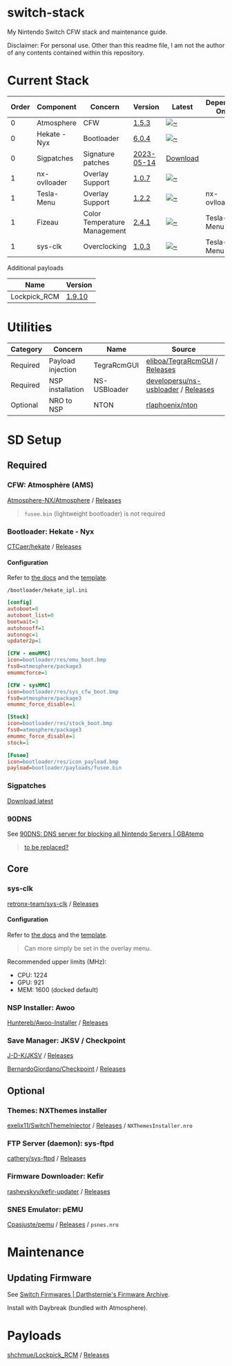 
# switch-stack

My Nintendo Switch CFW stack and maintenance guide.

Disclaimer: For personal use. Other than this readme file, I am not the author of any contents contained within this repository.

# Current Stack

| Order | Component    | Concern                      | Version                                                                   | Latest                                                                                                                                | Depends On   |
| ----- | ------------ | ---------------------------- | ------------------------------------------------------------------------- | ------------------------------------------------------------------------------------------------------------------------------------- | ------------ |
| 0     | Atmosphere   | CFW                          | [1.5.3](https://github.com/Atmosphere-NX/Atmosphere/releases/tag/1.5.3)   | [![~](https://img.shields.io/github/v/release/Atmosphere-NX/Atmosphere?label=)](https://github.com/Atmosphere-NX/Atmosphere/releases) |              |
| 0     | Hekate - Nyx | Bootloader                   | [6.0.4](https://github.com/CTCaer/hekate/releases/tag/v6.0.4)             | [![~](https://img.shields.io/github/v/release/CTCaer/hekate?label=)](https://github.com/CTCaer/hekate/releases)                       |              |
| 0     | Sigpatches   | Signature patches            | [2023-05-14](https://sigmapatches.coomer.party/sigpatches.zip?05.14.2023) | [Download](https://sigmapatches.coomer.party/sigpatches.zip)                                                                          |              |
| 1     | nx-ovlloader | Overlay Support              | [1.0.7](https://github.com/WerWolv/nx-ovlloader/releases/tag/v1.0.7)      | [![~](https://img.shields.io/github/v/release/WerWolv/nx-ovlloader?label=)](https://github.com/WerWolv/nx-ovlloader/releases)         |              |
| 1     | Tesla-Menu   | Overlay Support              | [1.2.2](https://github.com/WerWolv/Tesla-Menu/releases/tag/v1.2.2)        | [![~](https://img.shields.io/github/v/release/WerWolv/Tesla-Menu?label=)](https://github.com/WerWolv/Tesla-Menu/releases)             | nx-ovlloader |
| 1     | Fizeau       | Color Temperature Management | [2.4.1](https://github.com/averne/Fizeau/releases/tag/v2.4.1)             | [![~](https://img.shields.io/github/v/release/averne/Fizeau?label=)](https://github.com/averne/Fizeau/releases)                       | Tesla-Menu   |
| 1     | sys-clk      | Overclocking                 | [1.0.3](https://github.com/retronx-team/sys-clk/releases/tag/1.0.3)       | [![~](https://img.shields.io/github/v/release/retronx-team/sys-clk?label=)](https://github.com/retronx-team/sys-clk/releases)         | Tesla-Menu   |

Additional payloads

| Name         | Version                                                                |
| ------------ | ---------------------------------------------------------------------- |
| Lockpick_RCM | [1.9.10](https://github.com/shchmue/Lockpick_RCM/releases/tag/v1.9.10) |

# Utilities

| Category | Concern           | Name         | Source                                                                                                                   |
| -------- | ----------------- | ------------ | ------------------------------------------------------------------------------------------------------------------------ |
| Required | Payload injection | TegraRcmGUI  | [eliboa/TegraRcmGUI](https://github.com/eliboa/TegraRcmGUI) / [Releases](https://github.com/eliboa/TegraRcmGUI/releases) |
| Required | NSP installation  | NS-USBloader | [developersu/ns-usbloader](https://github.com/developersu/ns-usbloader) / [Releases](developersu/ns-usbloader/releases)  |
| Optional | NRO to NSP        | NTON         | [rlaphoenix/nton](https://github.com/rlaphoenix/nton)                                                                    |

# SD Setup

## Required

### CFW: Atmosphère (AMS)

[Atmosphere-NX/Atmosphere](https://github.com/Atmosphere-NX/Atmosphere) / [Releases](https://github.com/Atmosphere-NX/Atmosphere/releases)

> `fusee.bin` (lightweight bootloader) is not required

### Bootloader: Hekate - Nyx

[CTCaer/hekate](https://github.com/CTCaer/hekate) / [Releases](https://github.com/CTCaer/hekate/releases)

#### Configuration

Refer to [the docs](https://github.com/CTCaer/hekate#bootloader-configuration) and the [template](https://github.com/CTCaer/hekate/blob/master/res/hekate_ipl_template.ini).

`/bootloader/hekate_ipl.ini`

``` ini
[config]
autoboot=0
autoboot_list=0
bootwait=3
autohosoff=1
autonogc=1
updater2p=1

[CFW - emuMMC]
icon=bootloader/res/emu_boot.bmp
fss0=atmosphere/package3
emummcforce=1

[CFW - sysMMC]
icon=bootloader/res/sys_cfw_boot.bmp
fss0=atmosphere/package3
emummc_force_disable=1

[Stock]
icon=bootloader/res/stock_boot.bmp
fss0=atmosphere/package3
emummc_force_disable=1
stock=1

[Fusee]
icon=bootloader/res/icon_payload.bmp
payload=bootloader/payloads/fusee.bin
```

### Sigpatches

[Download latest](https://sigmapatches.coomer.party/sigpatches.zip)

### 90DNS

See [90DNS: DNS server for blocking all Nintendo Servers | GBAtemp](https://gbatemp.net/threads/90dns-dns-server-for-blocking-all-nintendo-servers.516234/)

> [to be replaced?](https://rentry.org/AvoidSwitchBan)

## Core

### sys-clk

[retronx-team/sys-clk](https://github.com/retronx-team/sys-clk) / [Releases](https://github.com/retronx-team/sys-clk/releases)

#### Configuration

Refer to [the docs](https://github.com/retronx-team/sys-clk#config) and the [template](https://github.com/retronx-team/sys-clk/blob/develop/config.ini.template).

> Can more simply be set in the overlay menu.

Recommended upper limits (MHz):

- CPU: 1224
- GPU: 921
- MEM: 1600 (docked default)

### NSP Installer: Awoo

[Huntereb/Awoo-Installer](https://github.com/Huntereb/Awoo-Installer) / [Releases](https://github.com/Huntereb/Awoo-Installer/releases)

### Save Manager: JKSV / Checkpoint

[J-D-K/JKSV](https://github.com/J-D-K/JKSV) / [Releases](https://github.com/J-D-K/JKSV/releases)

[BernardoGiordano/Checkpoint](https://github.com/BernardoGiordano/Checkpoint) / [Releases](https://github.com/BernardoGiordano/Checkpoint/releases)

## Optional

### Themes: NXThemes installer

[exelix11/SwitchThemeInjector](https://github.com/exelix11/SwitchThemeInjector) / [Releases](https://github.com/exelix11/SwitchThemeInjector/releases) / `NXThemesInstaller.nro`

### FTP Server (daemon): sys-ftpd

[cathery/sys-ftpd](https://github.com/cathery/sys-ftpd) / [Releases](https://github.com/cathery/sys-ftpd/releases)

### Firmware Downloader: Kefir

[rashevskyv/kefir-updater](https://github.com/rashevskyv/kefir-updater) / [Releases](https://github.com/rashevskyv/kefir-updater/releases)

### SNES Emulator: pEMU

[Cpasjuste/pemu](https://github.com/Cpasjuste/pemu) / [Releases](https://github.com/Cpasjuste/pemu/releases) / `psnes.nro`

# Maintenance

## Updating Firmware

See [Switch Firmwares | Darthsternie's Firmware Archive](https://darthsternie.net/switch-firmwares/).

Install with Daybreak (bundled with Atmosphere).

# Payloads

[shchmue/Lockpick_RCM](https://github.com/shchmue/Lockpick_RCM) / [Releases](https://github.com/shchmue/Lockpick_RCM/releases)
